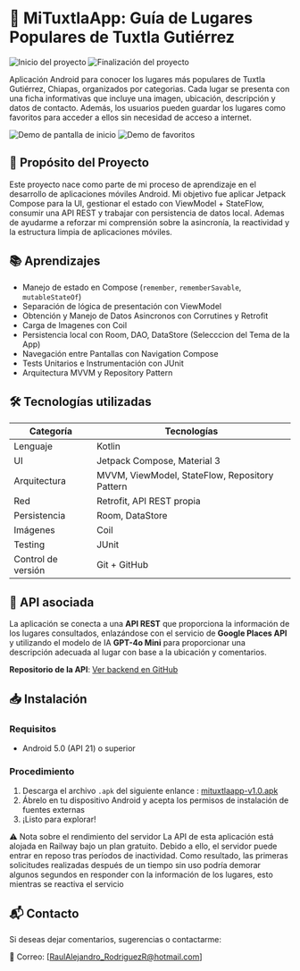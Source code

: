 # 📱 MiTuxtlaApp: Guía de Lugares Populares de Tuxtla Gutiérrez
![Inicio del proyecto](https://img.shields.io/badge/Inicio-Marzo%202025-blue)
![Finalización del proyecto](https://img.shields.io/badge/Finalizado-Abril%202025-green)

Aplicación Android para conocer los lugares más populares de Tuxtla Gutiérrez, Chiapas, organizados por categorias. Cada lugar se presenta con una ficha informativas que incluye una imagen, ubicación, descripción y datos de contacto. Además, los usuarios pueden guardar los lugares como favoritos para acceder a ellos sin necesidad de acceso a internet.

![Demo de pantalla de inicio](./assets/demo-home.gif)
![Demo de favoritos](./assets/demo-favoritos.gif)

## 🎯 Propósito del Proyecto
Este proyecto nace como parte de mi proceso de aprendizaje en el desarrollo de aplicaciones móviles Android. Mi objetivo fue aplicar Jetpack Compose para la UI, gestionar el estado con ViewModel + StateFlow, consumir una API REST y trabajar con persistencia de datos local. Ademas de ayudarme a reforzar mi comprensión sobre la asincronía, la reactividad y la estructura limpia de aplicaciones móviles.

## 📚 Aprendizajes
- Manejo de estado en Compose (`remember`, `rememberSavable`, `mutableStateOf`)
- Separación de lógica de presentación con ViewModel
- Obtención y Manejo de Datos Asincronos con Corrutines y Retrofit
- Carga de Imagenes con Coil
- Persistencia local con Room, DAO, DataStore (Selecccion del Tema de la App)
- Navegación entre Pantallas con Navigation Compose
- Tests Unitarios e Instrumentación con JUnit
- Arquitectura MVVM y Repository Pattern

## 🛠️ Tecnologías utilizadas
| Categoría         | Tecnologías                         |
|------------------|-------------------------------------|
| Lenguaje          | Kotlin                              |
| UI                | Jetpack Compose, Material 3         |
| Arquitectura      | MVVM, ViewModel, StateFlow, Repository Pattern          |
| Red               | Retrofit, API REST propia           |
| Persistencia      | Room, DataStore                     |
| Imágenes          | Coil                                |
| Testing           | JUnit                               |
| Control de versión| Git + GitHub                        |

## 🔗 API asociada
La aplicación se conecta a una **API REST** que proporciona la información de los lugares consultados, enlazándose con el servicio de **Google Places API** y utilizando el modelo de IA **GPT-4o Mini** para proporcionar una descripción adecuada al lugar con base a la ubicación y comentarios.

**Repositorio de la API**: [Ver backend en GitHub](https://github.com/EonOohx/mituxtla-api)

## 📥 Instalación
### Requisitos
- Android 5.0 (API 21) o superior

### Procedimiento
1. Descarga el archivo `.apk` del siguiente enlance :
[mituxtlaapp-v1.0.apk](https://github.com/EonOohx/mituxtla-app/releases/download/v1.0.0/mituxtlaapp-release.apk)
2. Ábrelo en tu dispositivo Android y acepta los permisos de instalación de fuentes externas
3. ¡Listo para explorar!

⚠️ Nota sobre el rendimiento del servidor
La API de esta aplicación está alojada en Railway bajo un plan gratuito. Debido a ello, el servidor puede entrar en reposo tras períodos de inactividad. Como resultado, las primeras solicitudes realizadas después de un tiempo sin uso podría demorar algunos segundos en responder con la información de los lugares, esto mientras se reactiva el servicio

## 📬 Contacto

Si deseas dejar comentarios, sugerencias o contactarme:

📧 Correo: [RaulAlejandro_RodriguezR@hotmail.com]
